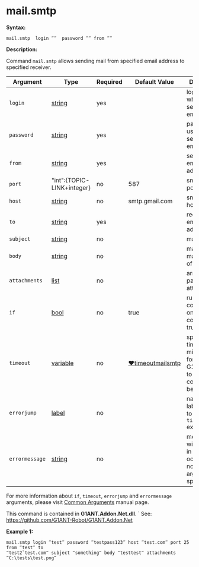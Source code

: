 # mail.smtp

**Syntax:**

```G1ANT
mail.smtp  login ‴‴  password ‴‴ from ‴‴
```

**Description:**

Command `mail.smtp` allows sending mail from specified email address to specified receiver.

| Argument | Type | Required | Default Value | Description |
| -------- | ---- | -------- | ------------- | ----------- |
|`login`| [string](https://github.com/G1ANT-Robot/G1ANT.Manual/blob/master/G1ANT-Language/Structures/string.md) | yes |  |login of user who is sending the email|
|`password`| [string](https://github.com/G1ANT-Robot/G1ANT.Manual/blob/master/G1ANT-Language/Structures/string.md) | yes |  |password of user who is sending the email|
|`from`| [string](https://github.com/G1ANT-Robot/G1ANT.Manual/blob/master/G1ANT-Language/Structures/string.md) | yes |  |sender's email address|
|`port`| "int":{TOPIC-LINK+integer}| no | 587 |smtp client port|
|`host`| [string](https://github.com/G1ANT-Robot/G1ANT.Manual/blob/master/G1ANT-Language/Structures/string.md) | no |  smtp.gmail.com |smtp client host name|
|`to`| [string](https://github.com/G1ANT-Robot/G1ANT.Manual/blob/master/G1ANT-Language/Structures/string.md) | yes |  |receiver's email address|
|`subject`| [string](https://github.com/G1ANT-Robot/G1ANT.Manual/blob/master/G1ANT-Language/Structures/string.md) | no|  |mail subject|
|`body`| [string](https://github.com/G1ANT-Robot/G1ANT.Manual/blob/master/G1ANT-Language/Structures/string.md) | no|  |mail body, main content of the email |
|`attachments`| [list](https://github.com/G1ANT-Robot/G1ANT.Manual/blob/master/G1ANT-Language/Structures/list.md)  | no |  | array of full paths to all attached files|
|`if`| [bool](https://github.com/G1ANT-Robot/G1ANT.Manual/blob/master/G1ANT-Language/Structures/bool.md) | no | true | runs the command only if condition is true |
|`timeout`| [variable](https://github.com/G1ANT-Robot/G1ANT.Manual/blob/master/G1ANT-Language/Special-Characters/variable.md) | no | [♥timeoutmailsmtp](https://github.com/G1ANT-Robot/G1ANT.Manual/blob/master/G1ANT-Language/Variables/Special-Variables.md) | specifies time in milliseconds for G1ANT.Robot to wait for the command to be executed |
|`errorjump` | [label](https://github.com/G1ANT-Robot/G1ANT.Manual/blob/master/G1ANT-Language/Structures/label.md) | no | | name of the label to jump to if given `timeout` expires |
|`errormessage`| [string](https://github.com/G1ANT-Robot/G1ANT.Manual/blob/master/G1ANT-Language/Structures/string.md) | no |  | message that will be shown in case error occurs and no `errorjump` argument is specified |

For more information about `if`, `timeout`, `errorjump` and `errormessage` arguments, please visit [Common Arguments](https://github.com/G1ANT-Robot/G1ANT.Manual/blob/master/G1ANT-Language/Common-Arguments.md)  manual page.

This command is contained in **G1ANT.Addon.Net.dll**.
` See: https://github.com/G1ANT-Robot/G1ANT.Addon.Net

**Example 1:**

```G1ANT
mail.smtp login ‴test‴ password ‴testpass123‴ host ‴test.com‴ port 25 from ‴test‴ to 
‴test2`test.com‴ subject ‴something‴ body ‴testtest‴ attachments ‴C:\tests\test.png‴
```
